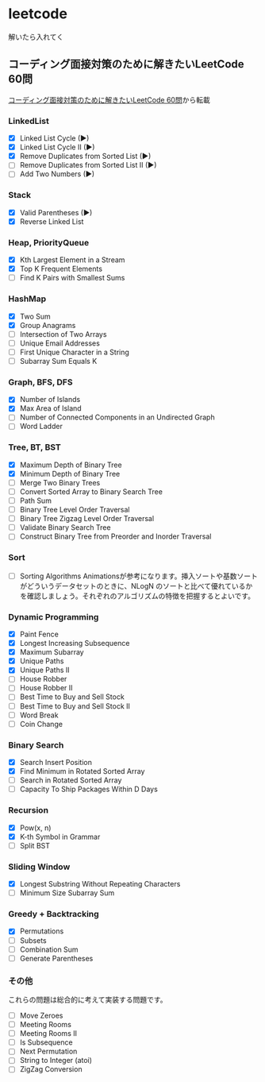 # leetcode
解いたら入れてく
## コーディング面接対策のために解きたいLeetCode 60問
[コーディング面接対策のために解きたいLeetCode 60問](https://1kohei1.com/leetcode/)から転載
### LinkedList
- [x] Linked List Cycle (▶)
- [x] Linked List Cycle II (▶)
- [x] Remove Duplicates from Sorted List (▶)
- [ ] Remove Duplicates from Sorted List II (▶)
- [ ] Add Two Numbers (▶)
### Stack
- [x] Valid Parentheses (▶)
- [x] Reverse Linked List
### Heap, PriorityQueue
- [x]  Kth Largest Element in a Stream
- [x] Top K Frequent Elements
- [ ] Find K Pairs with Smallest Sums
### HashMap
- [x] Two Sum
- [x] Group Anagrams
- [ ] Intersection of Two Arrays
- [ ] Unique Email Addresses
- [ ] First Unique Character in a String
- [ ] Subarray Sum Equals K
### Graph, BFS, DFS
- [x] Number of Islands
- [x] Max Area of Island
- [ ] Number of Connected Components in an Undirected Graph
- [ ] Word Ladder
### Tree, BT, BST
- [x] Maximum Depth of Binary Tree
- [x] Minimum Depth of Binary Tree
- [ ] Merge Two Binary Trees
- [ ] Convert Sorted Array to Binary Search Tree
- [ ] Path Sum
- [ ] Binary Tree Level Order Traversal
- [ ] Binary Tree Zigzag Level Order Traversal
- [ ] Validate Binary Search Tree
- [ ] Construct Binary Tree from Preorder and Inorder Traversal
### Sort
- [ ] Sorting Algorithms Animationsが参考になります。挿入ソートや基数ソートがどういうデータセットのときに、NLogN のソートと比べて優れているかを確認しましょう。それぞれのアルゴリズムの特徴を把握するとよいです。
### Dynamic Programming
- [x] Paint Fence
- [x] Longest Increasing Subsequence
- [x] Maximum Subarray
- [x] Unique Paths
- [x] Unique Paths II
- [ ] House Robber
- [ ] House Robber II
- [ ] Best Time to Buy and Sell Stock
- [ ] Best Time to Buy and Sell Stock II
- [ ] Word Break
- [ ] Coin Change
### Binary Search
- [x] Search Insert Position
- [x] Find Minimum in Rotated Sorted Array
- [ ] Search in Rotated Sorted Array
- [ ] Capacity To Ship Packages Within D Days
### Recursion
- [x] Pow(x, n)
- [x] K-th Symbol in Grammar
- [ ] Split BST
### Sliding Window
- [x] Longest Substring Without Repeating Characters
- [ ] Minimum Size Subarray Sum
### Greedy + Backtracking
- [x] Permutations
- [ ] Subsets
- [ ] Combination Sum
- [ ] Generate Parentheses
### その他
これらの問題は総合的に考えて実装する問題です。

- [ ] Move Zeroes
- [ ] Meeting Rooms
- [ ] Meeting Rooms II
- [ ] Is Subsequence
- [ ] Next Permutation
- [ ] String to Integer (atoi)
- [ ] ZigZag Conversion
